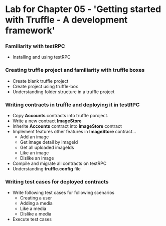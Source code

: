 # Lab for Chapter 05 - 'Getting started with Truffle - A development framework'

### Familiarity with testRPC

* Installing and using testRPC

### Creating truffle project and familiarity with truffle boxes

* Create blank truffle project
* Create project using truffle-box
* Understanding folder structure in a truffle project

### Writing contracts in truffle and deploying it in testRPC

* Copy **Accounts** contracts into truffle poroject.
* Write a new contract **ImageStore** 
* Inherite **Accounts** contract into **ImageStore** contract
* Implement features other features in **ImageStore** contract...
  * Add an image
  * Get image detail by imageId
  * Get all uploaded imageIds
  * Like an image
  * Dislike an image
* Compile and migrate all contracts on testRPC
* Understanding **truffle.config** file

### Writing test cases for deployed contracts

* Write following test cases for following scenarios
  * Creating a user
  * Adding a media
  * Like a media
  * Dislike a media
* Execute test cases 

